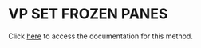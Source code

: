 <!---->
# VP SET FROZEN PANES

Click [here](https://developer.4d.com/docs/20/ViewPro/method-list#vp-set-frozen-panes) to access the documentation for this method.

